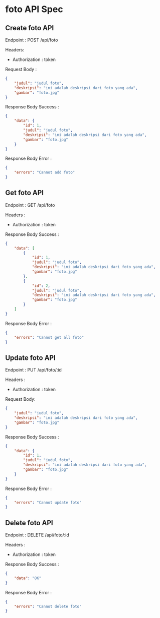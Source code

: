 # foto API Spec

## Create foto API

Endpoint : POST /api/foto

Headers:

-   Authorization : token

Request Body :

```json
{
    "judul": "judul foto",
    "deskripsi": "ini adalah deskripsi dari foto yang ada",
    "gambar": "foto.jpg"
}
```

Response Body Success :

```json
{
    "data": {
        "id": 1,
        "judul": "judul foto",
        "deskripsi": "ini adalah deskripsi dari foto yang ada",
        "gambar": "foto.jpg"
    }
}
```

Response Body Error :

```json
{
    "errors": "Cannot add foto"
}
```

## Get foto API

Endpoint : GET /api/foto

Headers :

-   Authorization : token

Response Body Success :

```json
{
    "data": [
        {
            "id": 1,
            "judul": "judul foto",
            "deskripsi": "ini adalah deskripsi dari foto yang ada",
            "gambar": "foto.jpg"
        },
        {
            "id": 2,
            "judul": "judul foto",
            "deskripsi": "ini adalah deskripsi dari foto yang ada",
            "gambar": "foto.jpg"
        }
    ]
}
```

Response Body Error :

```json
{
    "errors": "Cannot get all foto"
}
```

## Update foto API

Endpoint : PUT /api/foto/:id

Headers :

-   Authorization : token

Request Body:

```json
{
    "judul": "judul foto",
    "deskripsi": "ini adalah deskripsi dari foto yang ada",
    "gambar": "foto.jpg"
}
```

Response Body Success :

```json
{
    "data": {
        "id": 1,
        "judul": "judul foto",
        "deskripsi": "ini adalah deskripsi dari foto yang ada",
        "gambar": "foto.jpg"
    }
}
```

Response Body Error :

```json
{
    "errors": "Cannot update foto"
}
```

## Delete foto API

Endpoint : DELETE /api/foto/:id

Headers :

-   Authorization : token

Response Body Success :

```json
{
    "data": "OK"
}
```

Response Body Error :

```json
{
    "errors": "Cannot delete foto"
}
```
